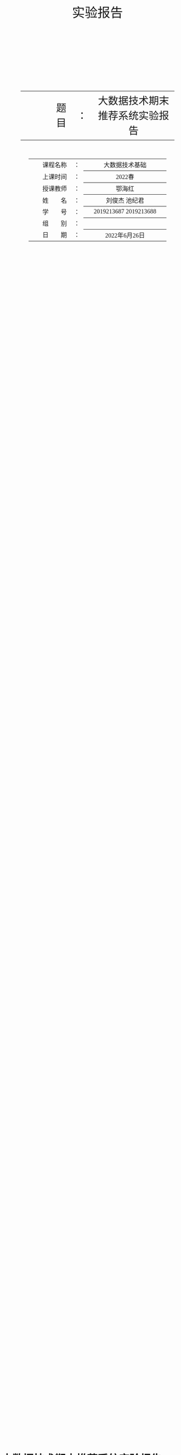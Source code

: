 <div class="cover" style="page-break-after:always;font-family:方正公文仿宋;width:100%;height:100%;border:none;margin: 0 auto;text-align:center;">
    </br></br></br>
    <div style="width:70%;margin: 0 auto;height:0;padding-bottom:10%;">
        </br>
        <img src="buptname.png" alt="校名" style="width:100%;"/>
    </div>
    </br></br></br></br>
    <span style="font-family:华文黑体Bold;text-align:center;font-size:25pt;margin: 10pt auto;line-height:30pt;">实验报告</span>
    </br></br>
    <div style="width:20%;margin: 0 auto;height:0;padding-bottom:30%;">
        <img src="buptseal.png" alt="校徽" style="width:100%;"/>
	</div>
    </br>
    <table style="border:none;text-align:center;width:80%;font-family:仿宋;font-size:24px; margin: 0 auto;">
    <tbody style="font-family:方正公文仿宋;font-size:20pt;">
    	<tr style="font-weight:normal;"> 
    		<td style="width:20%;text-align:right;">题　　目</td>
    		<td style="width:2%">：</td> 
    		<td style="width:40%;font-weight:normal;border-bottom: 1px solid;text-align:center;font-family:华文仿宋"> 大数据技术期末推荐系统实验报告</td>     </tr>
    </tbody>              
    </table>
	</br></br></br>
    <table style="border:none;text-align:center;width:72%;font-family:仿宋;font-size:14px; margin: 0 auto;">
    <tbody style="font-family:方正公文仿宋;font-size:12pt;">
    	<tr style="font-weight:normal;"> 
    		<td style="width:20%;text-align:right;">课程名称</td>
    		<td style="width:2%">：</td> 
    		<td style="width:40%;font-weight:normal;border-bottom: 1px solid;text-align:center;font-family:华文仿宋"> 大数据技术基础</td>     </tr>
    	<tr style="font-weight:normal;"> 
    		<td style="width:20%;text-align:right;">上课时间</td>
    		<td style="width:2%">：</td> 
    		<td style="width:40%;font-weight:normal;border-bottom: 1px solid;text-align:center;font-family:华文仿宋"> 2022春</td>     </tr>
    	<tr style="font-weight:normal;"> 
    		<td style="width:20%;text-align:right;">授课教师</td>
    		<td style="width:2%">：</td> 
    		<td style="width:40%;font-weight:normal;border-bottom: 1px solid;text-align:center;font-family:华文仿宋">鄂海红 </td>     </tr>
    	<tr style="font-weight:normal;"> 
    		<td style="width:20%;text-align:right;">姓　　名</td>
    		<td style="width:2%">：</td> 
    		<td style="width:40%;font-weight:normal;border-bottom: 1px solid;text-align:center;font-family:华文仿宋">刘俊杰 池纪君</td>     </tr>
    	<tr style="font-weight:normal;"> 
    		<td style="width:20%;text-align:right;">学　　号</td>
    		<td style="width:2%">：</td> 
    		<td style="width:40%;font-weight:normal;border-bottom: 1px solid;text-align:center;font-family:华文仿宋">2019213687 2019213688</td>     </tr>
    	<tr style="font-weight:normal;"> 
    		<td style="width:20%;text-align:right;">组　　别</td>
    		<td style="width:%">：</td> 
    		<td style="width:40%;font-weight:normal;border-bottom: 1px solid;text-align:center;font-family:华文仿宋"> </td>     </tr>
    	<tr style="font-weight:normal;"> 
    		<td style="width:20%;text-align:right;">日　　期</td>
    		<td style="width:2%">：</td> 
    		<td style="width:40%;font-weight:normal;border-bottom: 1px solid;text-align:center;font-family:华文仿宋">2022年6月26日</td>     </tr>
    </tbody>              
    </table>
	</br></br></br></br></br>
</div>








<!-- 注释语句：导出PDF时会在这里分页 -->

# 大数据技术期末推荐系统实验报告



# 目录

[TOC]

<!-- 注释语句：导出PDF时会在这里分页 -->

## 实验目的

​		掌握Lambda架构

## 实验平台

​		操作系统：CentOS 7.6 64bit

## 实验内容

1. 使用Flume、Kafka实现数据的收集

   本次实验将略去Flume组件。启动一个Kafka服务器，并创建名为“movie_rating_records”的Topic。

2. 使用HBase实现原始数据的存储

   在HBase中创建一个表并命名为“movie_records”，数据格式在附加说明（2）部分。编写一个Kafka消费者，定期从“movie_rating_records”中获取数据并写入HBase。

3. 使用Redis作为缓存数据库实现特征/模型参数的存储

   在本次实验中，将使用Redis作为批式、流式、服务等组件之间的数据交换中间件。例如，将批式计算的得到的特征写入Redis中，等待模型训练时再从Redis读取特征。

4. 使用MapReduce或Spark实现定时启动的批式计算任务

   使用MapReduce/Spark启动定时任务，定时时间为5分钟（5*60*1000ms），计算以下两部分内容：①历史特征的计算②CTR预测模型的训练

5. 使用Spark Streaming或Flink实现流式计算任务

   不同于批式计算，流式计算直接从Kafka中消费“movie_rating_records”Topic，定时时间为30秒（30*1000ms）并完成以下两部分内容的计算：①实时特征的计算②实时TopK的计算

6. 实现服务应答

   服务端根据客户端的请求，从Redis中读取多种召回方式得到的候选列表、批式特征、流式特征、CTR模型参数，根据CTR模型参数与特征，为列表中每个电影打分，并将评分最高的TopK部电影返回给客户端。

7. （选做内容）提升推荐系统的推荐效果①增加更多的召回：使用多种方式进行召回，如spark.mllib中的协同过滤模型，对每个userId产生单独的召回列表。②使用更多特征：进一步从数据中进行挖掘，例如使用上电影的年份等信息。

8. （提高部分）①调研现有的大数据软件架构，并撰写调研报告/综述（需要附上引用）②搭建新的架构（包括但不限于上面提到kappa架构和delta架构）来完成本次实验（推荐系统）

## 实验步骤

### 安装Kafka

1. 解压kafka

   `tar -zxvf kafka_2.11-0.10.2.2.tgz`

2. 将解压得到的文件夹移到/home/modules目录下

   `mv kafka_2.11-0.10.2.2 /home/modules/`

3. 编辑config/server.properties文件，修改delete.topic.enable和zookeeper.connect

   `vim /home/modules/kafka_2.11-0.10.2.2/config/server.properties`

   `delete.topic.enable=ture`

   `zookeeper.connect=cjj-2019213688-0001:2181,cjj-2019213688-0002:2181,cjj-2019213688-0003:2181,cjj-2019213688-0004:2181`

4. 将kafka文件夹通过scp发送到其余结点对应目录下

   `scp -r /home/modules/kafka_2.11-0.10.2.2 root@cjj-2019213688-0002:/home/modules/` 

   `scp -r /home/modules/kafka_2.11-0.10.2.2 root@cjj-2019213688-0003:/home/modules/`

   `scp -r /home/modules/kafka_2.11-0.10.2.2 root@cjj-2019213688-0004:/home/modules/`

5. 编辑config/server.properties文件，修改broker.id分别为1、2、3、4（各节点不一样）

   `vim /home/modules/kafka_2.11-0.10.2.2/config/server.properties`

   `broker.id=4`

6. 各节点启动zookeeper

   `/usr/local/zookeeper/bin/zkServer.sh start`

7. 各节点启动kafka

   `/home/modules/kafka_2.11-0.10.2.2/bin/kafka-server-start.sh /home/modules/kafka_2.11-0.10.2.2/config/server.properties`

8. jps确认kafka启动成功（10分）

   ![image-20220530170135553](images/basic/1.png)

### 安装Redis（单机部署）

1. 升级gcc

   `yum -y install centos-release-scl`

   `yum -y install devtoolset-9-gcc devtoolset-9-gcc-c++ devtoolset-9-binutils devtoolset-9-libatomic-devel`

   `scl enable devtoolset-9 bash`

2. 解压redis

   `tar -zxvf redis-6.0.6.tar.gz`

3. 进入解压得到的文件夹，编译，安装

   `cd redis-6.0.6`

   `make`

   `make install`

4. 修改redis.conf，设置redis为守护进程，并允许远程连接，关闭保护模式

   `vim /root/redis-6.0.6/redis.conf`

   `daemonize yes`

   `#bind 127.0.0.1`

   `protected-mode no`

   `requirepass Kd7J16@6d2NWM9znN4$V `

5. 启动redis

   `redis-server redis-6.0.6/redis.conf`

6. ps确认redis运行成功（10分）

   ![image-20220530170403867](images/basic/2.png)

### 安装python3

​		`yum –y install python3`

注：后续使用python3解释器需要在命令行使用python3而非python，安装一些库需要用pip3而不是pip

### 打jar包

​		pom.xml和3个scala代码文件均已提供

​		修改redis相关的python文件，增加参数password ![image-20220530170403867](images/basic/5.png)

​		修改 redis相关的scala代码，在每次建立redis连接后，进行认证 ![image-20220530170403867](images/basic/6.png)

​		打jar包的过程和之前的实验类似，需要注意的是，Main Class随便选一个就可以了

![image-20220530170403867](images/basic/4.png)

### 运行简易推荐系统

#### 代码说明：

1. load_train_ratings_hbase.py：将json_train_ratings.json作为历史数据直接存储到HBase中
2. load_movie_redis.py：将movies.csv中存储的movieId与movie title的映射关系写入Redis中，用于后续推荐时从movieId转换成movie title
3. generatorRecord.py：将json_test_ratings.json作为实时数据发送到Kafka中
4. recommend_server.py与recommend_client.py：recommend_server等待recommend_client连接，连接后recommend_client可以向recommend_server发送一个userId，recommend_server根据推荐算法从Redis中获取召回列表、特征参数与模型参数后，向recommend_client返回推荐列表。向recommend_client是一个交互式程序，输入用户id，会输出推荐结果。
5. hbase2spark.scala：批式计算程序，计算后将结果写入 Redis
6. kafkaStreaming.scala：流式计算程序，计算后将结果写入 Redis。
7. recommend.scala：推荐模型程序，计算后将结果写入 Redis

####  运行流程：

​	<u>**表示在所有结点都需执行，init表示在初始化系统的时候执行，其余指令只需在主节点上执行。*</u>

​	下面出现的121.36.12.46统一修改为自己主节点的公网ip地址
​    node001统一修改为自己主节点名称
​    spark-sparkstreaming-recommend.jar统一修改为自己的jar包名称

1. 启动HDFS

   `start-all.sh`

2. 启动zookeeper（*）

   `zkServer.sh start`

3. 启动HBase

   `start-hbase.sh`

4. 配置HBase Thrift连接，以便python中的happybase库能够连接Hbase

   `hbase-daemon.sh start thrift`

5. 在HBase中创建对应的表（init）

   `create 'movie_records','details'`

   * 查看HBase数据：`scan 'movie_records',{LIMIT=>5}` 查看movie_records表的前5行

6. 启动load_train_ratings_hbase.py（init）

   `python ./load_train_ratings_hbase.py 121.36.12.46 9090 "movie_records" "../../data/json_train_ratings.json"`

7. 启动redis

   `redis-server /root/redis-6.0.6/redis.conf`

   * 查看redis数据：

     * 进入redis
       `redis-cli -h 127.0.0.1 -p 6379`

     * 查看redis中的key
       `keys [pattern]`
       e.g.: `keys *` （查看所有的keys）

     * 获取key对应的value
       `get [key]`
       e.g.: `get 'movieId2movieTitle_1'`

     * 查看redis中的表(list)
       `lrange [表的名字] 0 -1`

8. 启动load_movie_redis.py（init）

   可在本地执行

   `python .\load_movie_redis.py 121.36.88.159  6379 "../../data/movies.csv"`

9. 启动Kafka（*）

   `kafka-server-start.sh /home/modules/kafka/config/server.properties`

   * 查看Kafka运行状态：Kafka默认端口为**9092**，可以使用命令：netstat -anlpt | grep 9092 或者 lsof -i:9092 来查看9092端口占用情况

10. 创建 Kafka Topic

    `kafka-topics.sh --zookeeper node001:2181 --create --topic movie_rating_records --partitions 1 --replication-factor 1`

11. 启动generatorRecord.py（这个程序会一直运行，不需要等待停止）

    最好在服务器上运行，若要本地Windows/macOS运行，需额外配置kafka外网连接

    `python3 /root/code/load/generatorRecord.py -h node001:9092  -f "/root/data/json_test_ratings.json"`

12. 启动hbase2spark、kafkaStreaming、recommend

    * `spark-submit --class hbase2spark --master yarn --num-executors 3 --driver-memory 512m --executor-memory 512m --executor-cores 1 /root/spark-sparkstreaming-recommend.jar`

    * `spark-submit --class kafkaStreaming --master yarn --num-executors 3 --driver-memory 512m --executor-memory 512m --executor-cores 1 /root/spark-sparkstreaming-recommend.jar`

    * `spark-submit --class recommend --master yarn --num-executors 3 --driver-memory 512m --executor-memory 512m --executor-cores 1 /root/spark-sparkstreaming-recommend.jar`

    * delta:

      ```
      spark-submit --class kStream2delta --master yarn --num-executors 3 --driver-memory 512m --executor-memory 512m --executor-cores 1 /root/spark-sparkstreaming-recommend_d.jar
      
      --packages org.apache.spark:spark-sql-kafka-0-10_2.12:3.2.1
      --packages io.delta:delta-core_2.12:1.2.1
      ```

13. 启动recommend_server.py

    可在本地执行

    `python code/server-client/recommend_server.py "121.36.88.159" 6379 23456`

14. 启动recommend_client.py

    可在本地执行

    `python code/server-client/recommend_client.py 127.0.0.1 23456`

在客户端输入userid，返回结果截图，返回结果可能与图片不一致（40分）

![image-20220530212046012](images/basic/3.png)

### 选做内容2 提升推荐系统的推荐效果（20分）

#### 增加更多的召回（10分）

​		使用多种方式进行召回，如spark.mllib中的协同过滤模型，对每个userId产生单独的召回列表。



#### 使用更多特征（10分）

​		进一步从数据中进行挖掘，例如使用上电影的年份等信息。



### 提高部分（20分）

#### 调研现有的大数据软件架构，并撰写调研报告/综述（需要附上引用）（5分）

​		另见调研报告。

#### 搭建新的delta架构来完成本次实验（推荐系统）（15分）





